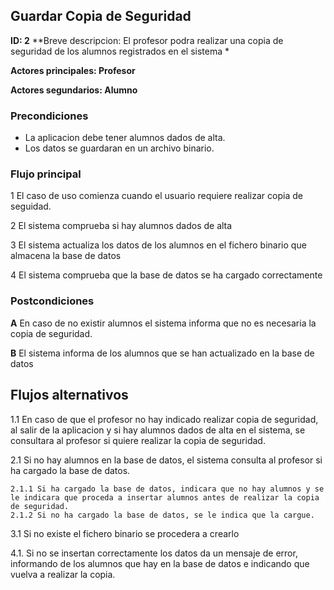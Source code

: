 
## Guardar Copia de Seguridad

**ID: 2**
**Breve descripcion: El profesor podra realizar una copia de seguridad de los alumnos registrados en el sistema * 

**Actores principales: Profesor**

**Actores segundarios: Alumno**

### Precondiciones

* La aplicacion debe tener alumnos dados de alta.
* Los datos se guardaran en un archivo binario.


### Flujo principal

1 El caso de uso comienza cuando el usuario requiere realizar copia de seguidad.

2 El sistema comprueba si hay alumnos dados de alta

3 El sistema actualiza los datos de los alumnos en el fichero binario que almacena la base de datos

4 El sistema comprueba que la base de datos se ha cargado correctamente


### Postcondiciones

**A** En caso de no existir alumnos el sistema informa que no es necesaria la copia de seguridad.

**B** El sistema informa de los alumnos que se han actualizado en la base de datos 
 
## Flujos alternativos

1.1 En caso de que el profesor no hay indicado realizar copia de seguridad, al salir de la aplicacion y si hay alumnos dados de alta en el sistema, se consultara al profesor si quiere realizar la copia de seguridad.

2.1 Si no hay alumnos en la base de datos, el sistema consulta al profesor si ha cargado la base de datos.

    2.1.1 Si ha cargado la base de datos, indicara que no hay alumnos y se le indicara que proceda a insertar alumnos antes de realizar la copia de seguridad.
    2.1.2 Si no ha cargado la base de datos, se le indica que la cargue.

3.1 Si no existe el fichero binario se procedera a crearlo

4.1. Si no se insertan correctamente los datos da un mensaje de error, informando de los alumnos que hay en la base de datos e indicando que vuelva a realizar la copia.